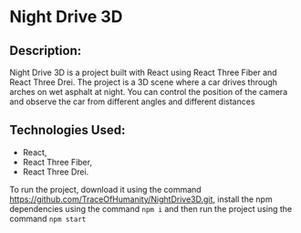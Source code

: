 # Night Drive 3D

## Description:
Night Drive 3D is a project built with React using React Three Fiber and React Three Drei. The project is a 3D scene where a car drives through arches on wet asphalt at night.
You can control the position of the camera and observe the car from different angles and different distances

## Technologies Used:
- React,
- React Three Fiber,
- React Three Drei.

To run the project, download it using the command https://github.com/TraceOfHumanity/NightDrive3D.git, install the npm dependencies using the command `npm i` and then run the project using the command `npm start`
